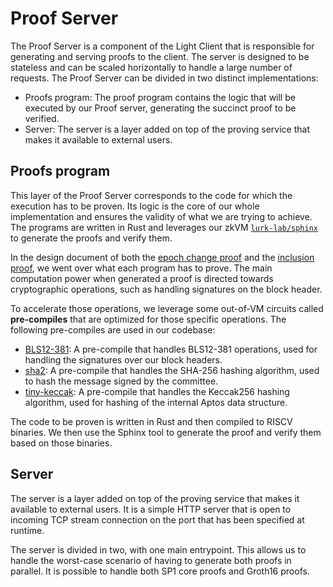 # Proof Server

The Proof Server is a component of the Light Client that is responsible for generating and serving proofs to the client.
The server is designed to be stateless and can be scaled horizontally to handle a large number of requests. The Proof
Server can be divided in two distinct implementations:

- Proofs program: The proof program contains the logic that will be executed by our Proof server, generating
  the succinct proof to be verified.
- Server: The server is a layer added on top of the proving service that makes it available to external users.

## Proofs program

This layer of the Proof Server corresponds to the code for which the execution has to be proven. Its logic is the core
of our whole implementation and ensures the validity of what we are trying to achieve. The programs are written in Rust
and leverages our zkVM [`lurk-lab/sphinx`](https://github.com/lurk-lab/sphinx) to generate the proofs and verify them.

In the design document of both the [epoch change proof](../design/epoch_change_proof.md) and
the [inclusion proof](../design/inclusion_proof.md), we went over what each program has to prove. The main computation
power when generated a proof is directed towards cryptographic operations, such as handling signatures on the block
header.

To accelerate those operations, we leverage some out-of-VM circuits called **pre-compiles** that are optimized for those
specific operations. The following pre-compiles are used in our codebase:

- [BLS12-381](https://github.com/lurk-lab/bls12_381/tree/zkvm): A pre-compile that handles BLS12-381 operations,
  used for handling the signatures over our block headers.
- [sha2](https://github.com/sp1-patches/RustCrypto-hashes/tree/v0.10.8): A pre-compile that handles the SHA-256
  hashing algorithm, used to hash the message signed by the committee.
- [tiny-keccak](https://github.com/sp1-patches/tiny-keccak/tree/patch-v2.0.2): A pre-compile that handles the
  Keccak256 hashing algorithm, used for hashing of the internal Aptos data structure.

The code to be proven is written in Rust and then compiled to RISCV binaries. We then use the Sphinx tool to generate
the proof and verify them based on those binaries.

## Server

The server is a layer added on top of the proving service that makes it available to external users. It is a simple
HTTP server that is open to incoming TCP stream connection on the port that has been specified at runtime.

The server is divided in two, with one main entrypoint. This allows us to handle the worst-case scenario of having to
generate both proofs in parallel. It is possible to handle both SP1 core proofs and Groth16 proofs.